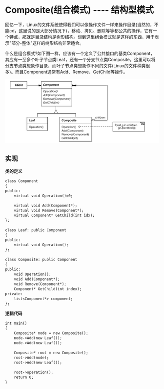 # Composite(组合模式)    ---- 结构型模式

回忆一下，Linux的文件系统使得我们可以像操作文件一样来操作目录(当然的，不能cd，这里说的是大部分情况下)，移动、拷贝、删除等等都公共的操作，它有一个特点，那就是目录结构是树形结构。谈到这里组合模式就是这样的东西，用于表示"部分-整体"这样的树形结构非常适合。

什么是组合模式?如下图一样，应该有一个定义了公共接口的基类Component，其应有一至多个叶子节点类Leaf，还有一个分支节点类Composite。这里可以将分支节点类想象作目录，而叶子节点类想象作不同的文件(Linux的文件种类很多)。而且Component通常有Add、Remove、GetChild等操作。


![组合模式UML](https://github.com/xcw0754/PPL/blob/master/UML/uml-composite-20180924.png)



实现
-----

**类的定义**

```
class Component
{
public:
    virtual void Operation()=0;    

    virtual void Add(Component*);
    virtual void Remove(Component*);
    virtual Component* GetChild(int idx);
};

class Leaf: public Component
{
public:
    virtual void Operation();            
};

class Composite: public Component
{
public:
    void Operation();
    void Add(Component*);
    void Remove(Component*);
    Component* GetChild(int index);
private:
    list<Component*> component;
};
```


**逻辑代码**


```
int main()
{
    Composite* node = new Composite();
    node->Add(new Leaf());
    node->Add(new Leaf());

    Composite* root = new Composite();
    root->Add(node);
    root->Add(new Leaf());

    root->operation();
    return 0;
}
```

